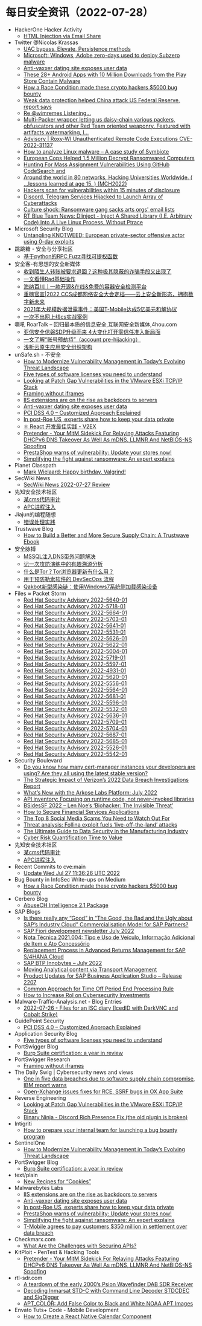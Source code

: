 # 每日安全资讯（2022-07-28）

- HackerOne Hacker Activity
  - [HTML Injection via Email Share](https://hackerone.com/reports/1490311)
- Twitter @Nicolas Krassas
  - [UAC bypass, Elevate, Persistence methods](https://twitter.com/Dinosn/status/1552330428878577664)
  - [Microsoft: Windows, Adobe zero-days used to deploy Subzero malware](https://twitter.com/Dinosn/status/1552314169248055296)
  - [Anti-vaxxer dating site exposes user data](https://twitter.com/Dinosn/status/1552313974716305409)
  - [These 28+ Android Apps with 10 Million Downloads from the Play Store Contain Malware](https://twitter.com/Dinosn/status/1552313829756919811)
  - [How a Race Condition made these crypto hackers $5000 bug bounty](https://twitter.com/Dinosn/status/1552264055779377160)
  - [Weak data protection helped China attack US Federal Reserve, report says](https://twitter.com/Dinosn/status/1552244375245185026)
  - [Re @wimremes Listening…](https://twitter.com/Dinosn/status/1552168234857766912)
  - [Multi-Packer wrapper letting us daisy-chain various packers, obfuscators and other Red Team oriented weaponry. Featured with artifacts watermarking, I...](https://twitter.com/Dinosn/status/1552160320415834112)
  - [Advisory | Roxy-WI Unauthenticated Remote Code Executions CVE-2022-31137](https://twitter.com/Dinosn/status/1552144621689528327)
  - [How to analyze Linux malware – A case study of Symbiote](https://twitter.com/Dinosn/status/1552144491666198534)
  - [European Cops Helped 1.5 Million Decrypt Ransomwared Computers](https://twitter.com/Dinosn/status/1552144415271145472)
  - [Hunting For Mass Assignment Vulnerabilities Using GitHub CodeSearch and](https://twitter.com/Dinosn/status/1552144110194200576)
  - [Around the world in 80 networks, Hacking Universities Worldwide. ( ...lessons learned at age 15. ) (MCH2022)](https://twitter.com/Dinosn/status/1552144040824561664)
  - [Hackers scan for vulnerabilities within 15 minutes of disclosure](https://twitter.com/Dinosn/status/1552143920989196288)
  - [Discord, Telegram Services Hijacked to Launch Array of Cyberattacks](https://twitter.com/Dinosn/status/1552143862524772353)
  - [Culture shock: Ransomware gang sacks arts orgs' email lists](https://twitter.com/Dinosn/status/1552143756991905792)
  - [RT Blue Team News: Dlinject - Inject A Shared Library (I.E. Arbitrary Code) Into A Live Linux Process, Without Ptrace](https://twitter.com/blueteamsec1/status/1552106888262606849)
- Microsoft Security Blog
  - [Untangling KNOTWEED: European private-sector offensive actor using 0-day exploits](https://www.microsoft.com/security/blog/2022/07/27/untangling-knotweed-european-private-sector-offensive-actor-using-0-day-exploits/)
- 跳跳糖 - 安全与分享社区
  - [基于python的RPC Fuzz寻找可提权函数](https://tttang.com/archive/1678/)
- 安全客-有思想的安全新媒体
  - [收到陌生人转账被要求退回？这种极其隐蔽的诈骗手段又出现了](https://www.anquanke.com/post/id/276114)
  - [一文看懂Rad基础操作](https://www.anquanke.com/post/id/277002)
  - [海纳百川｜一款开源&在线&免费的容器安全检测平台](https://www.anquanke.com/post/id/276768)
  - [重磅官宣|2022 CCS成都网络安全大会定档——云上安全新形态，拥抱数字新未来](https://www.anquanke.com/post/id/277038)
  - [2021年大规模数据泄露事件：美国T-Mobile达成5亿美元和解协议](https://www.anquanke.com/post/id/277004)
  - [一次不出网上线cs实战案例](https://www.anquanke.com/post/id/276882)
- 嘶吼 RoarTalk – 回归最本质的信息安全,互联网安全新媒体,4hou.com
  - [亚信安全信磐SDP升级而来 4大变化打开零信任准入新局面](https://www.4hou.com/posts/q8A0)
  - [一文了解“账号预劫持”（account pre-hijacking）](https://www.4hou.com/posts/oJAX)
  - [浅析云原生应用安全组织架构](https://www.4hou.com/posts/6VXN)
- unSafe.sh - 不安全
  - [How to Modernize Vulnerability Management in Today’s Evolving Threat Landscape](https://buaq.net/go-119560.html)
  - [Five types of software licenses you need to understand](https://buaq.net/go-119561.html)
  - [Looking at Patch Gap Vulnerabilities in the VMware ESXi TCP/IP Stack](https://buaq.net/go-119566.html)
  - [Framing without iframes](https://buaq.net/go-119559.html)
  - [IIS extensions are on the rise as backdoors to servers](https://buaq.net/go-119541.html)
  - [Anti-vaxxer dating site exposes user data](https://buaq.net/go-119542.html)
  - [PCI DSS 4.0 – Customized Approach Explained](https://buaq.net/go-119544.html)
  - [In post-Roe US, experts share how to keep your data private](https://buaq.net/go-119543.html)
  - [⚛️ React 开发最佳实践 - V2EX](https://buaq.net/go-119536.html)
  - [Pretender - Your MitM Sidekick For Relaying Attacks Featuring DHCPv6 DNS Takeover As Well As mDNS, LLMNR And NetBIOS-NS Spoofing](https://buaq.net/go-119535.html)
  - [PrestaShop warns of vulnerability: Update your stores now!](https://buaq.net/go-119531.html)
  - [Simplifying the fight against ransomware: An expert explains](https://buaq.net/go-119532.html)
- Planet Classpath
  - [Mark Wielaard: Happy birthday, Valgrind!](https://gnu.wildebeest.org/blog/mjw/2022/07/27/happy-birthday-valgrind/)
- SecWiki News
  - [SecWiki News 2022-07-27 Review](http://www.sec-wiki.com/?2022-07-27)
- 先知安全技术社区
  - [某cms代码审计](https://xz.aliyun.com/t/11574)
  - [APC进程注入](https://xz.aliyun.com/t/11572)
- Jiajun的编程随想
  - [错误处理实践](https://jiajunhuang.com/articles/2022_07_27-how_to_return_error.md.html)
- Trustwave Blog
  - [How to Build a Better and More Secure Supply Chain: A Trustwave Ebook](https://www.trustwave.com/en-us/resources/blogs/trustwave-blog/how-to-build-a-better-and-more-secure-supply-chain-a-trustwave-ebook/)
- 安全脉搏
  - [MSSQL注入DNS带外问题解决](https://www.secpulse.com/archives/184293.html)
  - [记一次攻防演练中的有趣溯源分析](https://www.secpulse.com/archives/184266.html)
  - [什么是Tor？Tor浏览器更新有什么用？](https://www.secpulse.com/archives/184246.html)
  - [用于预防勒索软件的 DevSecOps 流程](https://www.secpulse.com/archives/184238.html)
  - [Qakbot新型感染链：使用Windows7系统侧加载感染设备](https://www.secpulse.com/archives/184215.html)
- Files ≈ Packet Storm
  - [Red Hat Security Advisory 2022-5640-01](https://packetstormsecurity.com/files/167858/RHSA-2022-5640-01.txt)
  - [Red Hat Security Advisory 2022-5718-01](https://packetstormsecurity.com/files/167857/RHSA-2022-5718-01.txt)
  - [Red Hat Security Advisory 2022-5664-01](https://packetstormsecurity.com/files/167856/RHSA-2022-5664-01.txt)
  - [Red Hat Security Advisory 2022-5703-01](https://packetstormsecurity.com/files/167855/RHSA-2022-5703-01.txt)
  - [Red Hat Security Advisory 2022-5641-01](https://packetstormsecurity.com/files/167854/RHSA-2022-5641-01.txt)
  - [Red Hat Security Advisory 2022-5531-01](https://packetstormsecurity.com/files/167853/RHSA-2022-5531-01.txt)
  - [Red Hat Security Advisory 2022-5626-01](https://packetstormsecurity.com/files/167852/RHSA-2022-5626-01.txt)
  - [Red Hat Security Advisory 2022-5622-01](https://packetstormsecurity.com/files/167851/RHSA-2022-5622-01.txt)
  - [Red Hat Security Advisory 2022-5004-01](https://packetstormsecurity.com/files/167850/RHSA-2022-5004-01.txt)
  - [Red Hat Security Advisory 2022-5719-01](https://packetstormsecurity.com/files/167849/RHSA-2022-5719-01.txt)
  - [Red Hat Security Advisory 2022-5597-01](https://packetstormsecurity.com/files/167848/RHSA-2022-5597-01.txt)
  - [Red Hat Security Advisory 2022-4931-01](https://packetstormsecurity.com/files/167847/RHSA-2022-4931-01.txt)
  - [Red Hat Security Advisory 2022-5620-01](https://packetstormsecurity.com/files/167846/RHSA-2022-5620-01.txt)
  - [Red Hat Security Advisory 2022-5556-01](https://packetstormsecurity.com/files/167845/RHSA-2022-5556-01.txt)
  - [Red Hat Security Advisory 2022-5564-01](https://packetstormsecurity.com/files/167844/RHSA-2022-5564-01.txt)
  - [Red Hat Security Advisory 2022-5681-01](https://packetstormsecurity.com/files/167843/RHSA-2022-5681-01.txt)
  - [Red Hat Security Advisory 2022-5596-01](https://packetstormsecurity.com/files/167842/RHSA-2022-5596-01.txt)
  - [Red Hat Security Advisory 2022-5532-01](https://packetstormsecurity.com/files/167841/RHSA-2022-5532-01.txt)
  - [Red Hat Security Advisory 2022-5636-01](https://packetstormsecurity.com/files/167840/RHSA-2022-5636-01.txt)
  - [Red Hat Security Advisory 2022-5709-01](https://packetstormsecurity.com/files/167839/RHSA-2022-5709-01.txt)
  - [Red Hat Security Advisory 2022-5704-01](https://packetstormsecurity.com/files/167838/RHSA-2022-5704-01.txt)
  - [Red Hat Security Advisory 2022-5687-01](https://packetstormsecurity.com/files/167837/RHSA-2022-5687-01.txt)
  - [Red Hat Security Advisory 2022-5685-01](https://packetstormsecurity.com/files/167836/RHSA-2022-5685-01.txt)
  - [Red Hat Security Advisory 2022-5526-01](https://packetstormsecurity.com/files/167835/RHSA-2022-5526-01.txt)
  - [Red Hat Security Advisory 2022-5542-01](https://packetstormsecurity.com/files/167834/RHSA-2022-5542-01.txt)
- Security Boulevard
  - [Do you know how many cert-manager instances your developers are using? Are they all using the latest stable version?](https://securityboulevard.com/2022/07/do-you-know-how-many-cert-manager-instances-your-developers-are-using-are-they-all-using-the-latest-stable-version/)
  - [The Strategic Impact of Verizon’s 2022 Data Breach Investigations Report](https://securityboulevard.com/2022/07/the-strategic-impact-of-verizons-2022-data-breach-investigations-report/)
  - [What’s New with the Arkose Labs Platform: July 2022](https://securityboulevard.com/2022/07/whats-new-with-the-arkose-labs-platform-july-2022/)
  - [API inventory: Focusing on runtime code, not never-invoked libraries](https://securityboulevard.com/2022/07/api-inventory-focusing-on-runtime-code-not-never-invoked-libraries/)
  - [BSidesSF 2022 – Len Noe’s ‘Biohacker: The Invisible Threat’](https://securityboulevard.com/2022/07/bsidessf-2022-len-noes-biohacker-the-invisible-threat/)
  - [How to Secure Financial Services Applications](https://securityboulevard.com/2022/07/how-to-secure-financial-services-applications/)
  - [The Top 8 Social Media Scams You Need to Watch Out For](https://securityboulevard.com/2022/07/the-top-8-social-media-scams-you-need-to-watch-out-for/)
  - [Threat analysis: Follina exploit fuels ‘live-off-the-land’ attacks](https://securityboulevard.com/2022/07/threat-analysis-follina-exploit-fuels-live-off-the-land-attacks/)
  - [The Ultimate Guide to Data Security in the Manufacturing Industry](https://securityboulevard.com/2022/07/the-ultimate-guide-to-data-security-in-the-manufacturing-industry/)
  - [Cyber Risk Quantification Time to Value](https://securityboulevard.com/2022/07/cyber-risk-quantification-time-to-value/)
- 先知安全技术社区
  - [某cms代码审计](https://xz.aliyun.com/t/11574)
  - [APC进程注入](https://xz.aliyun.com/t/11572)
- Recent Commits to cve:main
  - [Update Wed Jul 27 11:36:26 UTC 2022](https://github.com/trickest/cve/commit/f26d4a2dbdb406a84a4c72d662190d4a044c035b)
- Bug Bounty in InfoSec Write-ups on Medium
  - [How a Race Condition made these crypto hackers $5000 bug bounty](https://infosecwriteups.com/how-a-race-condition-made-these-crypto-hackers-5000-bug-bounty-a72158a472a8?source=rss----7b722bfd1b8d--bug_bounty)
- Cerbero Blog
  - [AbuseCH Intelligence 2.1 Package](https://blog.cerbero.io/?p=2452)
- SAP Blogs
  - [Is there really any “Good” in “The Good, the Bad and the Ugly about SAP’s Industry Cloud” Commercialisation Model for SAP Partners?](https://blogs.sap.com/2022/07/27/is-there-really-any-good-in-the-good-the-bad-and-the-ugly-about-saps-industry-cloud-commercialisation-model-for-sap-partners/)
  - [SAP Fiori development newsletter July 2022](https://blogs.sap.com/2022/07/27/sap-fiori-development-newsletter-july-2022/)
  - [Nota Técnica 2021.004: Tipo e Uso de Veículo, Informação Adicional de Item e Ato Concessório](https://blogs.sap.com/2022/07/27/nota-tecnica-2021.004-tipo-e-uso-de-veiculo-informacao-adicional-de-item-e-ato-concessorio/)
  - [Replacement Process in Advanced Returns Management for SAP S/4HANA Cloud](https://blogs.sap.com/2022/07/27/replacement-process-in-advanced-returns-management-for-sap-s-4hana-cloud/)
  - [SAP BTP Innobytes – July 2022](https://blogs.sap.com/2022/07/27/sap-btp-innobytes-july-2022/)
  - [Moving Analytical content via Transport Management](https://blogs.sap.com/2022/07/27/moving-analytical-content-via-transport-management/)
  - [Product Updates for SAP Business Application Studio – Release 2207](https://blogs.sap.com/2022/07/27/product-updates-for-sap-business-application-studio-release-2207/)
  - [Common Approach for Time Off Period End Processing Rule](https://blogs.sap.com/2022/07/27/common-approach-for-time-off-period-end-processing-rule/)
  - [How to Increase RoI on Cybersecurity Investments](https://blogs.sap.com/2022/07/27/how-to-increase-roi-on-cybersecurity-investments/)
- Malware-Traffic-Analysis.net - Blog Entries
  - [2022-07-26 - Files for an ISC diary (IcedID with DarkVNC and Cobalt Strike)](https://www.malware-traffic-analysis.net/2022/07/26/index.html)
- GuidePoint Security
  - [PCI DSS 4.0 – Customized Approach Explained](https://www.guidepointsecurity.com/blog/pci-dss-4-0-customized-approach-explained/)
- Application Security Blog
  - [Five types of software licenses you need to understand](https://www.synopsys.com/blogs/software-security/5-types-of-software-licenses-you-need-to-understand/)
- PortSwigger Blog
  - [Burp Suite certification: a year in review](https://portswigger.net/blog/burp-suite-certification-a-year-in-review)
- PortSwigger Research
  - [Framing without iframes](https://portswigger.net/research/framing-without-iframes)
- The Daily Swig | Cybersecurity news and views
  - [One in five data breaches due to software supply chain compromise, IBM report warns](https://portswigger.net/daily-swig/one-in-five-data-breaches-due-to-software-supply-chain-compromise-ibm-report-warns)
  - [Open-Xchange issues fixes for RCE, SSRF bugs in OX App Suite](https://portswigger.net/daily-swig/open-xchange-issues-fixes-for-rce-ssrf-bugs-in-ox-app-suite)
- Reverse Engineering
  - [Looking at Patch Gap Vulnerabilities in the VMware ESXi TCP/IP Stack](https://www.reddit.com/r/ReverseEngineering/comments/w9hf51/looking_at_patch_gap_vulnerabilities_in_the/)
  - [Binary Ninja - Discord Rich Presence Fix (the old plugin is broken)](https://www.reddit.com/r/ReverseEngineering/comments/w98r5q/binary_ninja_discord_rich_presence_fix_the_old/)
- Intigriti
  - [How to prepare your internal team for launching a bug bounty program](https://blog.intigriti.com/2022/07/27/prepare-internal-team-launching-bug-bounty-program/)
- SentinelOne
  - [How to Modernize Vulnerability Management in Today’s Evolving Threat Landscape](https://www.sentinelone.com/blog/how-to-modernize-vulnerability-management-in-todays-evolving-threat-landscape/)
- PortSwigger Blog
  - [Burp Suite certification: a year in review](https://portswigger.net/blog/burp-suite-certification-a-year-in-review)
- text/plain
  - [New Recipes for “Cookies”](https://textslashplain.com/2022/07/27/new-recipes-for-cookies/)
- Malwarebytes Labs
  - [IIS extensions are on the rise as backdoors to servers](https://blog.malwarebytes.com/reports/2022/07/iis-extensions-are-on-the-rise-as-backdoors-to-servers/)
  - [Anti-vaxxer dating site exposes user data](https://blog.malwarebytes.com/privacy-2/2022/07/anti-vaxxer-dating-site-exposes-user-data/)
  - [In post-Roe US, experts share how to keep your data private](https://blog.malwarebytes.com/privacy-2/2022/07/in-post-roe-us-experts-share-how-to-keep-your-data-private/)
  - [PrestaShop warns of vulnerability: Update your stores now!](https://blog.malwarebytes.com/cybercrime/2022/07/prestashop-warns-of-vulnerability-update-your-stores-now/)
  - [Simplifying the fight against ransomware: An expert explains](https://blog.malwarebytes.com/business/2022/07/simplifying-the-fight-against-ransomware-an-expert-explains/)
  - [T-Mobile agrees to pay customers $350 million in settlement over data breach](https://blog.malwarebytes.com/reports/2022/07/t-mobile-agrees-to-pay-customers-350-million-in-settlement-over-data-breach/)
- Checkmarx.com
  - [What Are the Challenges with Securing APIs?](https://checkmarx.com/blog/what-are-the-challenges-with-securing-apis/)
- KitPloit - PenTest & Hacking Tools
  - [Pretender - Your MitM Sidekick For Relaying Attacks Featuring DHCPv6 DNS Takeover As Well As mDNS, LLMNR And NetBIOS-NS Spoofing](http://www.kitploit.com/2022/07/pretender-your-mitm-sidekick-for.html)
- rtl-sdr.com
  - [A teardown of the early 2000’s Psion Wavefinder DAB SDR Receiver](https://www.rtl-sdr.com/a-teardown-of-the-early-2000s-psion-wavefinder-dab-sdr-receiver/)
  - [Decoding Inmarsat STD-C with Command Line Decoder STDCDEC and SigDigger](https://www.rtl-sdr.com/decoding-inmarsat-std-c-with-command-line-decoder-stdcdec-and-sigdigger/)
  - [APT_COLOR: Add False Color to Black and White NOAA APT Images](https://www.rtl-sdr.com/apt_color-add-false-color-to-black-and-white-noaa-apt-images/)
- Envato Tuts+ Code - Mobile Development
  - [How to Create a React Native Calendar Component](https://code.tutsplus.com/tutorials/how-to-create-a-react-native-calendar-component--cms-33664)
